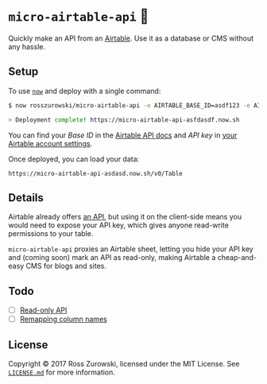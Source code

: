 # `micro-airtable-api` 💨

Quickly make an API from an [Airtable](https://airtable.com/). Use it as a database or CMS without any hassle.

## Setup

To use [`now`](https://now.sh/) and deploy with a single command:

```bash
$ now rosszurowski/micro-airtable-api -e AIRTABLE_BASE_ID=asdf123 -e AIRTABLE_API_KEY=xyz123

> Deployment complete! https://micro-airtable-api-asfdasdf.now.sh
```

You can find your _Base ID_ in the [Airtable API docs](https://airtable.com/api) and _API key_ in [your Airtable account settings](https://airtable.com/account).

Once deployed, you can load your data:

```
https://micro-airtable-api-asdasd.now.sh/v0/Table
```

## Details

Airtable already offers [an API](https://airtable.com/api), but using it on the client-side means you would need to expose your API key, which gives anyone read-write permissions to your table.

`micro-airtable-api` proxies an Airtable sheet, letting you hide your API key and (coming soon) mark an API as read-only, making Airtable a cheap-and-easy CMS for blogs and sites.

## Todo

- [ ] [Read-only API](https://github.com/rosszurowski/micro-airtable-api/issues/2)
- [ ] [Remapping column names](https://github.com/rosszurowski/micro-airtable-api/issues/3)

## License

Copyright ©️ 2017 Ross Zurowski, licensed under the MIT License. See [`LICENSE.md`](https://github.com/rosszurowski/micro-airtable-api/blob/master/LICENSE.md) for more information.
